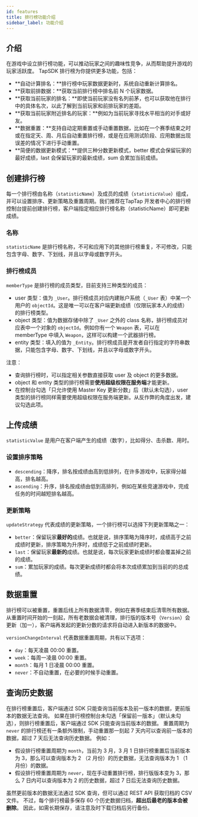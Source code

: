 ```yaml
---
id: features
title: 排行榜功能介绍
sidebar_label: 功能介绍
---
```


## 介绍

在游戏中设立排行榜功能，可以推动玩家之间的趣味性竞争，从而帮助提升游戏的玩家活跃度。 TapSDK 排行榜为你提供更多功能，包括：

- **自动计算排名：**排行榜中玩家数据更新时，系统自动重新计算排名。
- **获取前排数据：**获取当前排行榜中排名前 N 个玩家数据。
- **获取当前玩家的排名：**即使当前玩家没有名列前茅，也可以获取他在排行中的具体名次，以此了解到当前玩家和前排玩家的差距。
- **获取当前玩家附近排名的玩家：**例如为当前玩家寻找水平相当的对手或好友。
- **数据重置：**支持自动定期重置或手动重置数据，比如在一个赛季结束之时或在指定天、周、月后自动重置排行榜，或是在应用测试阶段、应用数据出现误差的情况下进行手动重置。
- **简便的数据更新模式：**提供三种分数更新模式，better 模式会保留玩家的最好成绩，last 会保留玩家的最新成绩，sum 会累加当前成绩。

## 创建排行榜

每一个排行榜由名称（`statisticName`）及成员的成绩（`statisticValue`）组成，并可以设置排序、更新策略及重置周期。我们推荐在TapTap 开发者中心的排行榜控制台提前创建排行榜，客户端指定相应排行榜名称（statisticName）即可更新成绩。

### 名称

`statisticName` 是排行榜名称，不可和应用下的其他排行榜重复，不可修改，只能包含字母、数字、下划线，并且以字母或数字开头。

### 排行榜成员

`memberType` 是排行榜的成员类型，目前支持三种类型的成员：

- user 类型：值为 `_User`。排行榜成员对应内建账户系统（`_User` 表）中某一个用户的 `objectId`。这是唯一可以在客户端更新成绩（仅限玩家本人的成绩）的排行榜类型。
- object 类型：值为数据存储中除了 `_User` 之外的 class 名称，排行榜成员对应表中一个对象的 `objectId`。例如你有一个 `Weapon` 表，可以在 memberType 中填入 `Weapon`，这样可以构建一个武器排行榜。
- entity 类型：填入的值为 `_Entity`。排行榜成员是开发者自行指定的字符串数据，只能包含字母、数字、下划线，并且以字母或数字开头。

注意：

- 查询排行榜时，可以指定相关参数直接获取 user 及 object 的更多数据。
- object 和 entity 类型的排行榜需要**使用超级权限在服务端**才能更新。
- 在控制台勾选「只允许使用 Master Key 更新分数」后（默认未勾选），user 类型的排行榜同样需要使用超级权限在服务端更新。从反作弊的角度出发，建议勾选此项。

## 上传成绩

`statisticValue` 是用户在客户端产生的成绩（数字），比如得分、击杀数、用时。

### 设置排序策略

- `descending`：降序，排名按成绩由高到低排列，在许多游戏中，玩家得分越高，排名越高。
- `ascending`：升序，排名按成绩由低到高排列，例如在某些竞速游戏中，完成任务的时间越短排名越高。

### 更新策略

`updateStrategy` 代表成绩的更新策略，一个排行榜可以选择下列更新策略之一：

- `better`：保留玩家**最好的**成绩。也就是说，排序策略为降序时，成绩高于之前成绩时更新，排序策略为升序时，成绩低于之前成绩时更新。
- `last`：保留玩家**最新的**成绩。也就是说，每次玩家更新成绩时都会覆盖掉之前的成绩。
- `sum`：累加玩家的成绩。每次更新成绩时都会将本次成绩累加到当前的的总成绩。

## 数据重置

排行榜可以被重置，重置后线上所有数据清零，例如在赛季结束后清零所有数据。从重置时间开始的一刻起，所有老数据会被清理，排行版的版本号（`Version`）会更新（加一），客户端再发起的更新分数的请求将自动进入新版本的数据中。

`versionChangeInterval` 代表数据重置周期，共有以下选项：

- `day`：每天凌晨 00:00 重置。
- `week`：每周一凌晨 00:00 重置。
- `month`：每月 1 日凌晨 00:00 重置。
- `never`：不自动重置，在必要的时候手动重置。

## 查询历史数据

在排行榜重置后，客户端通过 SDK 只能查询当前版本及前一版本的数据，更前版本的数据无法查询。
如果在排行榜控制台未勾选「保留前一版本」（默认未勾选），则排行榜重置后，客户端通过 SDK 只能查询当前版本的数据。
重置周期为 `never` 的排行榜还有一条额外限制，手动重置那一刻起 7 天内可以查询前一版本的数据，超过 7 天后无法查询历史数据。
例如：

- 假设排行榜重置周期为 `month`，当前为 3 月，3 月 1 日排行榜重置后当前版本为 3，那么可以查询版本为 2 （2 月份）的历史数据，无法查询版本为 1 （1 月份）的数据。
- 假设排行榜重置周期为 `never`，现在手动重置排行榜，排行版版本变为 3，那么 7 日内可以查询版本为 2 的历史数据，超过 7 日后无法查询历史数据。

虽然更前版本的数据无法通过 SDK 查询，但可以通过 REST API 获取归档的 CSV 文件。
不过，每个排行榜最多保存 60 个历史数据归档，**超出后最老的版本会被删除**。
因此，如需长期保存，请注意及时下载归档后另行备份。